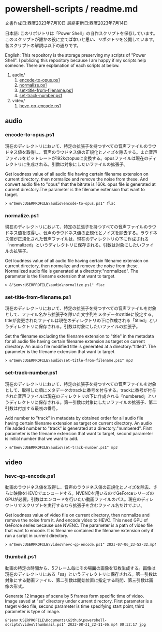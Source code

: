 # powershell-scripts / readme.md

文書作成日:西暦2023年7月10日 最終更新日:西暦2023年7月14日

日本語:
このリポジトリは「Power Shell」の自作スクリプトを保存しています。このスクリプトが誰かの役に立てば幸いと思い、リポジトリを公開しています。各スクリプトの解説は以下の通りです。

English:
This repository is the storage preserving my scripts of "Power Shell". I publicing this repository because I am happy if my scripts help someone. There are explanation of each scripts at below.

1. audio/
    1. [encode-to-opus.ps1](#encode-to-opusps1)
    2. [normalize.ps1](#normalizeps1)
    3. [set-title-from-filename.ps1](#set-title-from-filenameps1)
    4. [set-track-number.ps1](#set-track-numberps1)
2. video/
    1. [hevc-qp-encode.ps1](#hevc-qp-encodeps1)


## audio

### encode-to-opus.ps1
現在のディレクトリにおいて、特定の拡張子を持つすべての音声ファイルのラウドネス値を取得し、音声のラウドネス値の正規化とノイズを除去する。また音声ファイルをビットレートが192kのopusに変換する。opusファイルは現在のディレクトリに生成される。引数は対象にしたいファイルの拡張子。

Get loudness value of all audio file having certain filename extension on current directory, then normalize and remove the noise from these. And convert audio file to "opus" that the bitrate is 160k. opus file is generated at current directory.The parameter is the filename extension that want to target.

```
> &"$env:USERPROFILE\audio\encode-to-opus.ps1" flac
```

### normalize.ps1
現在のディレクトリにおいて、特定の拡張子を持つすべての音声ファイルのラウドネス値を取得し、音声のラウドネス値の正規化とノイズを除去する。ラウドネス値が正規化された音声ファイルは、現在のディレクトリの下に作成される「normalized」というディレクトリに保存される。引数は対象にしたいファイルの拡張子。

Get loudness value of all audio file having certain filename extension on current directory, then normalize and remove the noise from these. Normalized audio file is generated at a directory:"normalized". The parameter is the filename extension that want to target.

```
> &"$env:USERPROFILE\audio\normalize.ps1" flac
```

### set-title-from-filename.ps1
現在のディレクトリにおいて、特定の拡張子を持つすべての音声ファイルを対象として、ファイル名から拡張子を除いた文字列をメタデータのtitleに設定する。titleが変更されたファイルは現在のディレクトリの下に作成される「titled」というディレクトリに保存される。引数は対象にしたいファイルの拡張子。

Set the filename excluding the filename extension to "title" in the metadata for all audio file having certain filename extension as target on current directory. An audio file modified title is generated at a directory:"titled". The parameter is the filename extension that want to target.

```
> &"$env:USERPROFILE\audio\set-title-from-filename.ps1" mp3
```

### set-track-number.ps1
現在のディレクトリにおいて、特定の拡張子を持つすべての音声ファイルを対象として、取得した順にメタデータのtrackに番号を付与する。trackに番号が付与された音声ファイルは現在のディレクトリの下に作成される「numbered」というディレクトリに保存される。第一引数は対象にしたいファイルの拡張子、第二引数は付加する最初の番号。

Add number to "track" in metadata by obtained order for all audio file having certain filename extension as target on current directory. An audio file added number to "track" is generated at a directory:"numbered". First parameter is the filename extension that want to target, second parameter is initial number that we want to add.

```
> &"$env:USERPROFILE\audio\set-track-number.ps1" mp3
```


## video

### hevc-qp-encode.ps1
動画のラウドネス値を取得し、音声のラウドネス値の正規化とノイズを除去、さらに映像をHEVCでエンコードする。NVENCを用いるのでGeForceシリーズのGPUが必要。引数はエンコードを行いたい動画ファイルのパス。現在のディレクトリでスクリプトを実行するなら拡張子を含むファイル名だけでよい。

Get loudness value of video file on current directory, then normalize and remove the noise from it. And encode video to HEVC. This need GPU of GeForce series because use NVENC. The parameter is a path of video file that want to encode. It is filename contained the filename extension only if run a script in current directory.

```
> &"$env:USERPROFILE\video\hevc-qp-encode.ps1" 2023-07-06_23-52-32.mp4
```

### thumbail.ps1
動画の特定の時間から、5フレーム毎にその場面の画像を12枚生成する。画像は現在のディレクトリにある「ss」というディレクトリに保存される。第一引数は対象にする動画ファイル、第二引数は開始位置に指定する時間、第三引数は画像の形式。

Generate 12 images of scene by 5 frames form specific time of video. Image saved at "ss" directory under current directory. First parameter is a target video file, second parameter is time specifying start point, third parameter is type of image.

```
&"$env:USERPROFILE\Documents\Github\powershell-scripts\video\thumbnail.ps1" 2023-08-31_22-11-06.mp4 00:32:17 jpg
```
